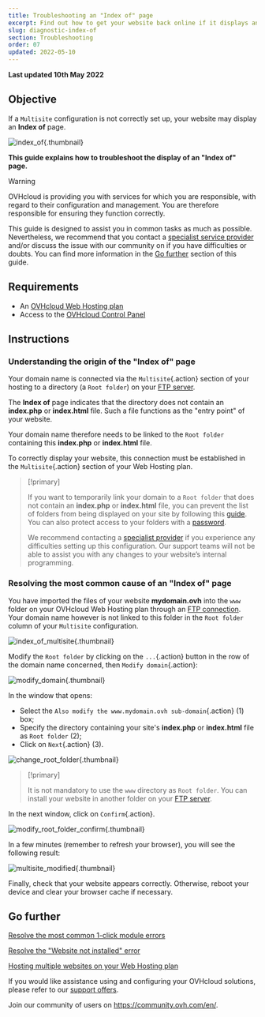 ```yaml
---
title: Troubleshooting an "Index of" page
excerpt: Find out how to get your website back online if it displays an "Index of" page
slug: diagnostic-index-of
section: Troubleshooting
order: 07
updated: 2022-05-10
---
```


**Last updated 10th May 2022**

## Objective

If a `Multisite` configuration is not correctly set up, your website may display an **Index of** page.

![index_of](images/index_of.png){.thumbnail}

**This guide explains how to troubleshoot the display of an "Index of" page.**

> [!warning]
> OVHcloud is providing you with services for which you are responsible, with regard to their configuration and management. You are therefore responsible for ensuring they function correctly.
>
>This guide is designed to assist you in common tasks as much as possible. Nevertheless, we recommend that you contact a [specialist service provider](https://partner.ovhcloud.com/en/directory/) and/or discuss the issue with our community on if you have difficulties or doubts. You can find more information in the [Go further](#gofurther) section of this guide.
>

## Requirements

- An [OVHcloud Web Hosting plan](https://www.ovhcloud.com/en/web-hosting/)
- Access to the [OVHcloud Control Panel](https://ca.ovh.com/auth/?action=gotomanager&from=https://www.ovh.com/world/&ovhSubsidiary=we)

## Instructions

### Understanding the origin of the "Index of" page

Your domain name is connected via the `Multisite`{.action} section of your hosting to a directory (a `Root folder`) on your [FTP server](https://docs.ovh.com/us/en/hosting/log-in-to-storage-ftp-web-hosting/).

The **Index of** page indicates that the directory does not contain an **index.php** or **index.html** file. Such a file functions as the "entry point" of your website.

Your domain name therefore needs to be linked to the `Root folder` containing this **index.php** or **index.html** file. 

To correctly display your website, this connection must be established in the `Multisite`{.action} section of your Web Hosting plan.

> [!primary]
>
> If you want to temporarily link your domain to a `Root folder` that does not contain an **index.php** or **index.html** file, you can prevent the list of folders from being displayed on your site by following this [guide](https://docs.ovh.com/us/en/hosting/what_else_can_you_do_with_the_htaccess_file/#prevent-the-content-of-a-directory-from-being-listed). You can also protect access to your folders with a [password](https://docs.ovh.com/us/en/hosting/how_to_password_protect_a_directory_on_your_website/).
>
> We recommend contacting a [specialist provider](https://partner.ovhcloud.com/en/directory/) if you experience any difficulties setting up this configuration. Our support teams will not be able to assist you with any changes to your website’s internal programming.

### Resolving the most common cause of an "Index of" page

You have imported the files of your website **mydomain.ovh** into the `www` folder on your OVHcloud Web Hosting plan through an [FTP connection](https://docs.ovh.com/us/en/hosting/log-in-to-storage-ftp-web-hosting/). Your domain name however is not linked to this folder in the `Root folder` column of your `Multisite` configuration.

![index_of_multisite](images/index_of_multisite.png){.thumbnail}

Modify the `Root folder` by clicking on the `...`{.action} button in the row of the domain name concerned, then `Modify domain`{.action}:

![modify_domain](images/modify_domain.png){.thumbnail}

In the window that opens:

- Select the `Also modify the www.mydomain.ovh sub-domain`{.action} (1) box;
- Specify the directory containing your site's **index.php** or **index.html** file as `Root folder` (2);
- Click on `Next`{.action} (3).

![change_root_folder](images/change_root_folder01.png){.thumbnail}

> [!primary]
>
> It is not mandatory to use the `www` directory as `Root folder`. You can install your website in another folder on your [FTP server](https://docs.ovh.com/us/en/hosting/log-in-to-storage-ftp-web-hosting/).
>

In the next window, click on `Confirm`{.action}.

![modify_root_folder_confirm](images/modify_root_folder_confirm.png){.thumbnail}

In a few minutes (remember to refresh your browser), you will see the following result:

![multisite_modified](images/multisite_modified.png){.thumbnail}

Finally, check that your website appears correctly. Otherwise, reboot your device and clear your browser cache if necessary.

## Go further <a name="gofurther"></a>

[Resolve the most common 1-click module errors](https://docs.ovh.com/us/en/hosting/error-frequently-1-click-modules/)

[Resolve the "Website not installed" error](https://docs.ovh.com/us/en/hosting/web_hosting_error_-_website_not_installed/)

[Hosting multiple websites on your Web Hosting plan](https://docs.ovh.com/us/en/hosting/multisites-configuring-multiple-websites/)

If you would like assistance using and configuring your OVHcloud solutions, please refer to our [support offers](https://www.ovhcloud.com/en/support-levels/).

Join our community of users on <https://community.ovh.com/en/>.
